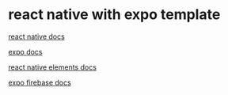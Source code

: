 # react native with expo template

[react native docs](https://reactnative.dev/docs/environment-setup)

[expo docs](https://docs.expo.io/workflow/expo-cli/)

[react native elements docs](https://reactnativeelements.com/docs/overview)

[expo firebase docs](https://docs.expo.io/guides/using-firebase/?redirected)